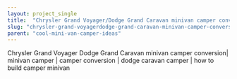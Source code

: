 ```yaml
---
layout: project_single
title:  "Chrysler Grand Voyager/Dodge Grand Caravan minivan camper conversion"
slug: "chrysler-grand-voyagerdodge-grand-caravan-minivan-camper-conversion"
parent: "cool-mini-van-camper-ideas"
---
```

Chrysler Grand Voyager Dodge Grand Caravan minivan camper conversion| minivan camper | camper conversion | dodge caravan camper | how to build camper minivan